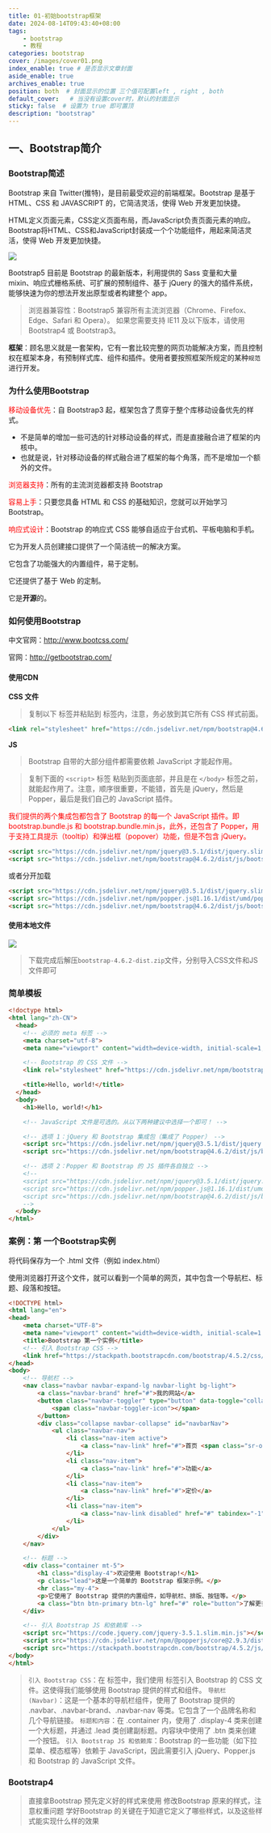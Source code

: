 ```yaml
---
title: 01-初始bootstrap框架
date: 2024-08-14T09:43:40+08:00
tags:
    - bootstrap
    - 教程
categories: bootstrap
cover: /images/cover01.png
index_enable: true # 是否显示文章封面
aside_enable: true 
archives_enable: true 
position: both  # 封面显示的位置 三个值可配置left , right , both 
default_cover:   # 当没有设置cover时，默认的封面显示
sticky: false  # 设置为 true 即可置顶
description: "bootstrap"
---
```

## 一、Bootstrap简介

### Bootstrap简述
Bootstrap 来自 Twitter(推特)，是目前最受欢迎的前端框架。Bootstrap 是基于 HTML、CSS 和 JAVASCRIPT 的，它简洁灵活，使得 Web 开发更加快捷。

HTML定义页面元素，CSS定义页面布局，而JavaScript负责页面元素的响应。Bootstrap将HTML、CSS和JavaScript封装成一个个功能组件，用起来简洁灵活，使得 Web 开发更加快捷。

![](/images/20240814120416.png)

Bootstrap5 目前是 Bootstrap 的最新版本，利用提供的 Sass 变量和大量 mixin、响应式栅格系统、可扩展的预制组件、基于 jQuery 的强大的插件系统，能够快速为你的想法开发出原型或者构建整个 app。

> 浏览器兼容性：Bootstrap5 兼容所有主流浏览器（Chrome、Firefox、Edge、Safari 和 Opera）。 如果您需要支持 IE11 及以下版本，请使用 Bootstrap4 或 Bootstrap3。

**框架**：顾名思义就是一套架构，它有一套比较完整的网页功能解决方案，而且控制权在框架本身，有预制样式库、组件和插件。使用者要按照框架所规定的某种`规范`进行开发。


### 为什么使用Bootstrap
<span style="color: red;">移动设备优先</span>：自 Bootstrap3 起，框架包含了贯穿于整个库移动设备优先的样式。
+ 不是简单的增加一些可选的针对移动设备的样式，而是直接融合进了框架的内核中。
+ 也就是说，针对移动设备的样式融合进了框架的每个角落，而不是增加一个额外的文件。
<span style="color: red;"></span>

<span style="color: red;">浏览器支持</span>：所有的主流浏览器都支持 Bootstrap

<span style="color: red;">容易上手</span>：只要您具备 HTML 和 CSS 的基础知识，您就可以开始学习 Bootstrap。

<span style="color: red;">响应式设计</span>：Bootstrap 的响应式 CSS 能够自适应于台式机、平板电脑和手机。

它为开发人员创建接口提供了一个简洁统一的解决方案。

它包含了功能强大的内置组件，易于定制。

它还提供了基于 Web 的定制。

它是**开源**的。


### 如何使用Bootstrap
中文官网：http://www.bootcss.com/ 

官网：http://getbootstrap.com/ 

#### 使用CDN
**CSS 文件**
> 复制以下 <link> 标签并粘贴到 <head> 标签内，注意，务必放到其它所有 CSS 样式前面。
```html
<link rel="stylesheet" href="https://cdn.jsdelivr.net/npm/bootstrap@4.6.2/dist/css/bootstrap.min.css" integrity="sha384-xOolHFLEh07PJGoPkLv1IbcEPTNtaed2xpHsD9ESMhqIYd0nLMwNLD69Npy4HI+N" crossorigin="anonymous">
```
**JS**
> Bootstrap 自带的大部分组件都需要依赖 JavaScript 才能起作用。

> 复制下面的 `<script>` 标签 粘贴到页面底部，并且是在 `</body>` 标签之前，就能起作用了。注意，顺序很重要，不能错，首先是 jQuery，然后是 Popper，最后是我们自己的 JavaScript 插件。

<span style="color: red;">
我们提供的两个集成包都包含了 Bootstrap 的每一个 JavaScript 插件。即 bootstrap.bundle.js 和 bootstrap.bundle.min.js，此外，还包含了 Popper，用于支持工具提示（tooltip）和弹出框（popover）功能，但是不包含 jQuery。
</span>


```html
<script src="https://cdn.jsdelivr.net/npm/jquery@3.5.1/dist/jquery.slim.min.js" integrity="sha384-DfXdz2htPH0lsSSs5nCTpuj/zy4C+OGpamoFVy38MVBnE+IbbVYUew+OrCXaRkfj" crossorigin="anonymous"></script>
<script src="https://cdn.jsdelivr.net/npm/bootstrap@4.6.2/dist/js/bootstrap.bundle.min.js" integrity="sha384-7ymO4nGrkm372HoSbq1OY2DP4pEZnMiA+E0F3zPr+JQQtQ82gQ1HPY3QIVtztVua" crossorigin="anonymous"></script>
```
或者分开加载
```html
<script src="https://cdn.jsdelivr.net/npm/jquery@3.5.1/dist/jquery.slim.min.js" integrity="sha384-DfXdz2htPH0lsSSs5nCTpuj/zy4C+OGpamoFVy38MVBnE+IbbVYUew+OrCXaRkfj" crossorigin="anonymous"></script>
<script src="https://cdn.jsdelivr.net/npm/popper.js@1.16.1/dist/umd/popper.min.js" integrity="sha384-9/reFTGAW83EW2RDu2S0VKaIzap3H66lZH81PoYlFhbGU+6BZp6G7niu735Sk7lN" crossorigin="anonymous"></script>
<script src="https://cdn.jsdelivr.net/npm/bootstrap@4.6.2/dist/js/bootstrap.min.js" integrity="sha384-Lge2E2XotzMiwH69/MXB72yLpwyENMiOKX8zS8Qo7LDCvaBIWGL+GlRQEKIpYR04" crossorigin="anonymous"></script>
```


#### 使用本地文件
![](/images/下载bootstrap.png)

> 下载完成后解压`bootstrap-4.6.2-dist.zip`文件，分别导入CSS文件和JS文件即可



### 简单模板

```html
<!doctype html>
<html lang="zh-CN">
  <head>
    <!-- 必须的 meta 标签 -->
    <meta charset="utf-8">
    <meta name="viewport" content="width=device-width, initial-scale=1, shrink-to-fit=no">

    <!-- Bootstrap 的 CSS 文件 -->
    <link rel="stylesheet" href="https://cdn.jsdelivr.net/npm/bootstrap@4.6.2/dist/css/bootstrap.min.css" integrity="sha384-xOolHFLEh07PJGoPkLv1IbcEPTNtaed2xpHsD9ESMhqIYd0nLMwNLD69Npy4HI+N" crossorigin="anonymous">

    <title>Hello, world!</title>
  </head>
  <body>
    <h1>Hello, world!</h1>

    <!-- JavaScript 文件是可选的。从以下两种建议中选择一个即可！ -->

    <!-- 选项 1：jQuery 和 Bootstrap 集成包（集成了 Popper） -->
    <script src="https://cdn.jsdelivr.net/npm/jquery@3.5.1/dist/jquery.slim.min.js" integrity="sha384-DfXdz2htPH0lsSSs5nCTpuj/zy4C+OGpamoFVy38MVBnE+IbbVYUew+OrCXaRkfj" crossorigin="anonymous"></script>
    <script src="https://cdn.jsdelivr.net/npm/bootstrap@4.6.2/dist/js/bootstrap.bundle.min.js" integrity="sha384-7ymO4nGrkm372HoSbq1OY2DP4pEZnMiA+E0F3zPr+JQQtQ82gQ1HPY3QIVtztVua" crossorigin="anonymous"></script>

    <!-- 选项 2：Popper 和 Bootstrap 的 JS 插件各自独立 -->
    <!--
    <script src="https://cdn.jsdelivr.net/npm/jquery@3.5.1/dist/jquery.slim.min.js" integrity="sha384-DfXdz2htPH0lsSSs5nCTpuj/zy4C+OGpamoFVy38MVBnE+IbbVYUew+OrCXaRkfj" crossorigin="anonymous"></script>
    <script src="https://cdn.jsdelivr.net/npm/popper.js@1.16.1/dist/umd/popper.min.js" integrity="sha384-9/reFTGAW83EW2RDu2S0VKaIzap3H66lZH81PoYlFhbGU+6BZp6G7niu735Sk7lN" crossorigin="anonymous"></script>
    <script src="https://cdn.jsdelivr.net/npm/bootstrap@4.6.2/dist/js/bootstrap.min.js" integrity="sha384-Lge2E2XotzMiwH69/MXB72yLpwyENMiOKX8zS8Qo7LDCvaBIWGL+GlRQEKIpYR04" crossorigin="anonymous"></script>
    -->
  </body>
</html>
```


### 案例：第 一个Bootstrap实例

将代码保存为一个 .html 文件（例如 index.html）

使用浏览器打开这个文件，就可以看到一个简单的网页，其中包含一个导航栏、标题、段落和按钮。
```html
<!DOCTYPE html>
<html lang="en">
<head>
    <meta charset="UTF-8">
    <meta name="viewport" content="width=device-width, initial-scale=1.0">
    <title>Bootstrap 第一个实例</title>
    <!-- 引入 Bootstrap CSS -->
    <link href="https://stackpath.bootstrapcdn.com/bootstrap/4.5.2/css/bootstrap.min.css" rel="stylesheet">
</head>
<body>
    <!-- 导航栏 -->
    <nav class="navbar navbar-expand-lg navbar-light bg-light">
        <a class="navbar-brand" href="#">我的网站</a>
        <button class="navbar-toggler" type="button" data-toggle="collapse" data-target="#navbarNav" aria-controls="navbarNav" aria-expanded="false" aria-label="Toggle navigation">
            <span class="navbar-toggler-icon"></span>
        </button>
        <div class="collapse navbar-collapse" id="navbarNav">
            <ul class="navbar-nav">
                <li class="nav-item active">
                    <a class="nav-link" href="#">首页 <span class="sr-only">(current)</span></a>
                </li>
                <li class="nav-item">
                    <a class="nav-link" href="#">功能</a>
                </li>
                <li class="nav-item">
                    <a class="nav-link" href="#">定价</a>
                </li>
                <li class="nav-item">
                    <a class="nav-link disabled" href="#" tabindex="-1" aria-disabled="true">禁用</a>
                </li>
            </ul>
        </div>
    </nav>

    <!-- 标题 -->
    <div class="container mt-5">
        <h1 class="display-4">欢迎使用 Bootstrap!</h1>
        <p class="lead">这是一个简单的 Bootstrap 框架示例。</p>
        <hr class="my-4">
        <p>它使用了 Bootstrap 提供的内置组件，如导航栏、排版、按钮等。</p>
        <a class="btn btn-primary btn-lg" href="#" role="button">了解更多</a>
    </div>

    <!-- 引入 Bootstrap JS 和依赖库 -->
    <script src="https://code.jquery.com/jquery-3.5.1.slim.min.js"></script>
    <script src="https://cdn.jsdelivr.net/npm/@popperjs/core@2.9.3/dist/umd/popper.min.js"></script>
    <script src="https://stackpath.bootstrapcdn.com/bootstrap/4.5.2/js/bootstrap.min.js"></script>
</body>
</html>
```
> `引入 Bootstrap CSS`：在 <head> 标签中，我们使用 <link> 标签引入 Bootstrap 的 CSS 文件。这使得我们能够使用 Bootstrap 提供的样式和组件。
`导航栏 (Navbar)`：这是一个基本的导航栏组件，使用了 Bootstrap 提供的 .navbar、.navbar-brand、.navbar-nav 等类。它包含了一个品牌名称和几个导航链接。
`标题和内容`：在 .container 内，使用了 .display-4 类来创建一个大标题，并通过 .lead 类创建副标题。内容块中使用了 .btn 类来创建一个按钮。
`引入 Bootstrap JS 和依赖库`：Bootstrap 的一些功能（如下拉菜单、模态框等）依赖于 JavaScript，因此需要引入 jQuery、Popper.js 和 Bootstrap 的 JavaScript 文件。


### Bootstrap4

> 直接拿Bootstrap 预先定义好的样式来使用
修改Bootstrap 原来的样式，注意权重问题
学好Bootstrap 的关键在于知道它定义了哪些样式，以及这些样式能实现什么样的效果

